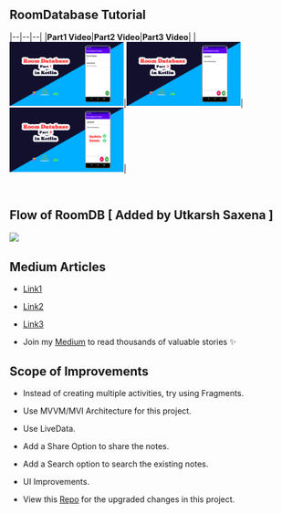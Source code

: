 ## RoomDatabase Tutorial 

|--|--|--|
|**Part1 Video**|**Part2 Video**|**Part3 Video**|
|<a href="https://www.youtube.com/watch?v=O_m0VAX4Cr8&t" target="_blank"><img width="200" alt="Ezatpanah RoomDatabase-Youtube" src="db1.jpg"></a>|<a href="https://youtu.be/br38zPuBPfI" target="_blank"><img width="200" alt="Ezatpanah RoomDatabase-Youtube" src="database2.jpg"></a>|<a href="" target="_blank"><img width="200" alt="Ezatpanah RoomDatabase-Youtube" src="database3.jpg"></a>|

<br>

## Flow of RoomDB [ Added by Utkarsh Saxena ]
<img height="400" src="https://user-images.githubusercontent.com/94545831/229098984-7acc800d-014e-4507-9464-8d74adb129b2.jpg" />

<br>

## Medium Articles 

- [Link1](https://medium.com/@ezatpanah/room-database-in-kotlin-beginner-in-depth-guide-1-91831b69d06b) 

- [Link2](https://medium.com/@ezatpanah/room-database-in-kotlin-beginner-in-depth-guide-2-f52d16db8f5e)

- [Link3](https://medium.com/@ezatpanah/room-database-in-kotlin-beginner-in-depth-guide-3-ddc6c25eab8f)

- Join my [Medium](https://medium.com/@ezatpanah/membership) to read thousands of valuable stories ✨


## Scope of Improvements

- Instead of creating multiple activities, try using Fragments.
- Use MVVM/MVI Architecture for this project.
- Use LiveData.
- Add a Share Option to share the notes.
- Add a Search option to search the existing notes.
- UI Improvements.

- View this [Repo](https://github.com/ezatpanah/Flow-Database-Youtube) for the upgraded changes in this project.
